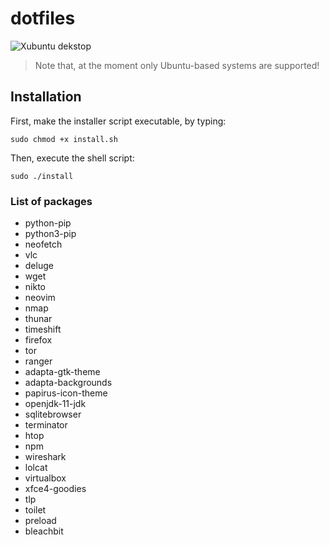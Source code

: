 # dotfiles

![Xubuntu dekstop](https://i.redd.it/5nzc7cvfg3h11.png)

> Note that, at the moment only Ubuntu-based systems are supported!

## Installation

First, make the installer script executable, by typing:

`sudo chmod +x install.sh`

Then, execute the shell script:

`sudo ./install`

### List of packages

- python-pip
- python3-pip
- neofetch
- vlc
- deluge
- wget
- nikto
- neovim
- nmap
- thunar
- timeshift
- firefox
- tor
- ranger
- adapta-gtk-theme
- adapta-backgrounds
- papirus-icon-theme
- openjdk-11-jdk
- sqlitebrowser
- terminator
- htop
- npm
- wireshark
- lolcat
- virtualbox
- xfce4-goodies
- tlp
- toilet
- preload
- bleachbit
